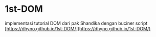 # 1st-DOM
implementasi tutorial DOM dari pak Shandika dengan buciner script\
[https://dhyno.github.io/1st-DOM/](https://dhyno.github.io/1st-DOM/)

